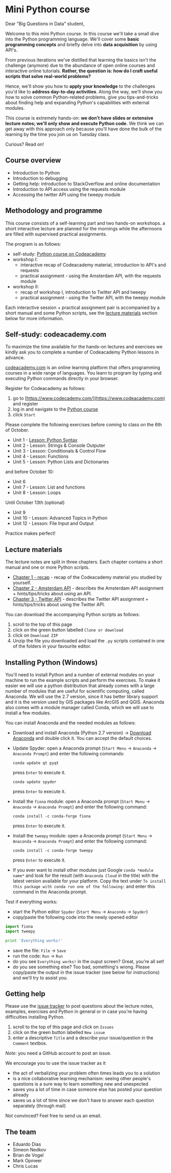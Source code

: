 # Mini Python course

Dear "Big Questions in Data" student, 

Welcome to this mini Python course. In this course we'll take a small dive into the Python programming language. We'll cover some **basic programming concepts** and briefly delve into **data acquisition** by using API's.

From previous iterations we've distilled that learning the basics isn't the challenge (anymore) due to the abundance of open online courses and interactive online tutorials. **Rather, the question is: how do I craft useful scripts that solve real-world problems?** 

Hence, we'll show you how to **apply your knowledge** to the challenges you'd like to **address day-to-day activities**. Along the way, we'll show you how to solve common Python-related problems, give you tips-and-tricks about finding help and expanding Python's capabilities with external modules.

This course is extremely hands-on: **we don't have slides or extensive lecture notes; we'll only show and execute Python code**. We think we can get away with this approach only because you'll have done the bulk of the learning by the time you join us on Tuesday class. 

Curious? Read on!

## Course overview

- Introduction to Python
- Introduction to debugging
- Getting help: introduction to StackOverflow and online documentation 
- Introduction to API access using the requests module
- Accessing the twitter API using the tweepy module

## Methodology and programme

This course consists of a self-learning part and two hands-on workshops. a short interactive lecture are planned for the mornings while the afternoons are filled with supervised practical assignments.

The program is as follows:
 - self-study: [Python course on Codeacademy](https://www.codecademy.com/learn/python)
 - workshop I:
   - interactive recap of Codeacademy material, introduction to API's and requests
   - practical assignment - using the Amsterdam API, with the requests module
 - workshop II: 
   - recap of workshop I, introduction to Twitter API and tweepy
   - practical assignment - using the Twitter API, with the tweepy module

Each interactive session + practical assignment pair is accompanied by a short manual and some Python scripts, see the [lecture materials](https://github.com/eduardodias/Mini-python-course#lecture-materials) section below for more information. 

## Self-study: codeacademy.com

To maximize the time available for the hands-on lectures and exercises we kindly ask you to complete a number of Codeacademy Python lessons in advance.
 
 [codeacademy.com](codeacademy.com) is an online learning platform that offers programming courses in a wide range of languages. You learn to program by typing and executing Python commands directly in your browser.
 
 Register for Codeacademy as follows:

1. go to [https://www.codecademy.com/](https://www.codeacademy.com) and register
2. log in and navigate to the [Python course](https://www.codecademy.com/learn/python)
3. click `Start`

Please complete the following exercises before coming to class on the 6th of October. 

- Unit 1 - [Lesson: Python Syntax](https://www.codecademy.com/courses/introduction-to-python-6WeG3/0/1)
- Unit 2 - Lesson: Strings & Console Outputer
- Unit 3 - Lesson: Conditionals & Control Flow
- Unit 4 - Lesson: Functions
- Unit 5 - Lesson: Python Lists and Dictionaries

and before October 10:
- Unit 6
- Unit 7 - Lesson: List and functions
- Unit 8 - Lesson: Loops

Until October 13th (optional)
- Unit 9
- Unit 10 - Lesson: Advanced Topics in Python
- Unit 12 - Lesson: File Input and Output

Practice makes perfect!

## Lecture materials

The lecture notes are split in three chapters. Each chapter contains a short manual and one or more Python scripts. 

- [Chapter 1 - recap](https://github.com/eduardodias/Mini-python-course/tree/master/1_Recap) - recap of the Codeacademy material you studied by yourself.
- [Chapter 2 - Amsterdam API](https://github.com/eduardodias/Mini-python-course/tree/master/2_AmsterdamAPI) - describes the Amsterdam API assignment + hints/tips/tricks about using an API.
- [Chapter 3 - Twitter API](https://github.com/eduardodias/Mini-python-course/tree/master/3_TwitterAPI) - describes the Twitter API assignment + hints/tips/tricks about using the Twitter API.

You can download the accompanying Python scripts as follows:

1. scroll to the top of this page
2. click on the green button labelled `Clone or download`
3. click on `Download ZIP`
4. Unzip the file you downloaded and load the `.py` scripts contained in one of the folders in your favourite editor.

## Installing Python (Windows)

You'll need to install Python and a number of external modules on your machine to run the example scripts and perform the exercises. To make it easier we will use a python distribution that already comes with a large number of modules that are useful for scientific computing, called Anaconda. We will use the 2.7 version, since it has better library support and it is the version used by GIS packages like ArcGIS and QGIS. Anaconda also comes with a module manager called Conda, which we will use to install a few modules.

You can install Anaconda and the needed modules as follows: 

- Download and install Anaconda (Python 2.7 version) -> [Download Anaconda](https://www.anaconda.com/download/) and double click it. You can accept the default choices.

- Update Spyder: open a Anaconda prompt (`Start Menu` -> `Anaconda` -> `Anaconda Prompt`) and enter the following commands:

    `conda update qt pyqt`
    
    press `Enter` to execute it.

    `conda update spyder`
    
    press `Enter` to execute it.
    
- Install the `fiona` module: open a Anaconda prompt (`Start Menu` -> `Anaconda` -> `Anaconda Prompt`) and enter the following command:

    `conda install -c conda-forge fiona`

    press `Enter` to execute it.

- Install the `tweepy` module: open a Anaconda prompt (`Start Menu` -> `Anaconda` -> `Anaconda Prompt`) and enter the following command:

    `conda install -c conda-forge tweepy`

    press `Enter` to execute it.

- If you ever want to install other modules just Google `conda *module name*` and look for the result (with `Anaconda Cloud` in the title) with the latest version available for your platform. Copy the text under `To install this package with conda run one of the following:` and enter this command in the Anaconda prompt.

Test if everything works: 
- start the Python editor `Spyder` (`Start Menu` -> `Anaconda` -> `Spyder`)
- copy/paste the following code into the newly opened editor

```python
import fiona
import tweepy

print 'Everything works!'
```
- save the file: `File` -> `Save`
- run the code: `Run` -> `Run`
- do you see `Everything works!` in the ouput screen? Great, you're all set!
- do you see something else? Too bad, something's wrong. Please copy/paste the output in the issue tracker (see below for instructions) and we'll try to assist you.

## Getting help

Please use the [issue tracker](https://github.com/eduardodias/Mini-python-course/issues) to post questions about the lecture notes, examples, exercises and Python in general or in case you're having difficulties installing Python. 

1. scroll to the top of this page and click on `Issues`
2. click on the green button labelled `New issue`
3. enter a descriptive `Title` and a describe your issue/question in the `Comment` textbox.
 
*Note*: you need a GitHub account to post an issue.
 
We encourage you to use the issue tracker as it 

- the act of verbalizing your problem often times leads you to a solution
- is a nice collaborative learning mechanism: seeing other people's questions is a sure way to learn something new and unexpected
- saves you a lot of time in case someone else has posted your question already
- saves us a lot of time since we don't have to answer each question separately (through mail)
 
 Not convinced? Feel free to send us an email. 

## The team

- Eduardo Dias
- Simeon Nedkov
- Brian de Vogel
- Mark Opmeer
- Chris Lucas
